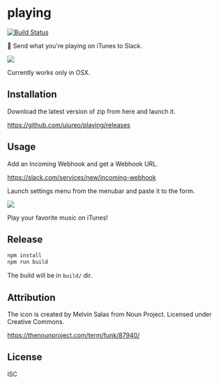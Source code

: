 # playing
[![Build Status](https://travis-ci.org/uiureo/playing.svg)](https://travis-ci.org/uiureo/playing)

:musical_note: Send what you're playing on iTunes to Slack.

![](https://i.gyazo.com/1fb3fdb923d244ed86557f8b4f1066ba.png)

Currently works only in OSX.

## Installation
Download the latest version of zip from here and launch it.

https://github.com/uiureo/playing/releases

## Usage
Add an Incoming Webhook and get a Webhook URL.

https://slack.com/services/new/incoming-webhook

Launch settings menu from the menubar and paste it to the form.

![](https://i.gyazo.com/3213dad4d3a0663b1a9f60dc50781462.png)

Play your favorite music on iTunes!

## Release

```sh
npm install
npm run build
```

The build will be in `build/` dir.

## Attribution
The icon is created by Melvin Salas from Noun Project.
Licensed under Creative Commons.

https://thenounproject.com/term/funk/87940/

## License
ISC
